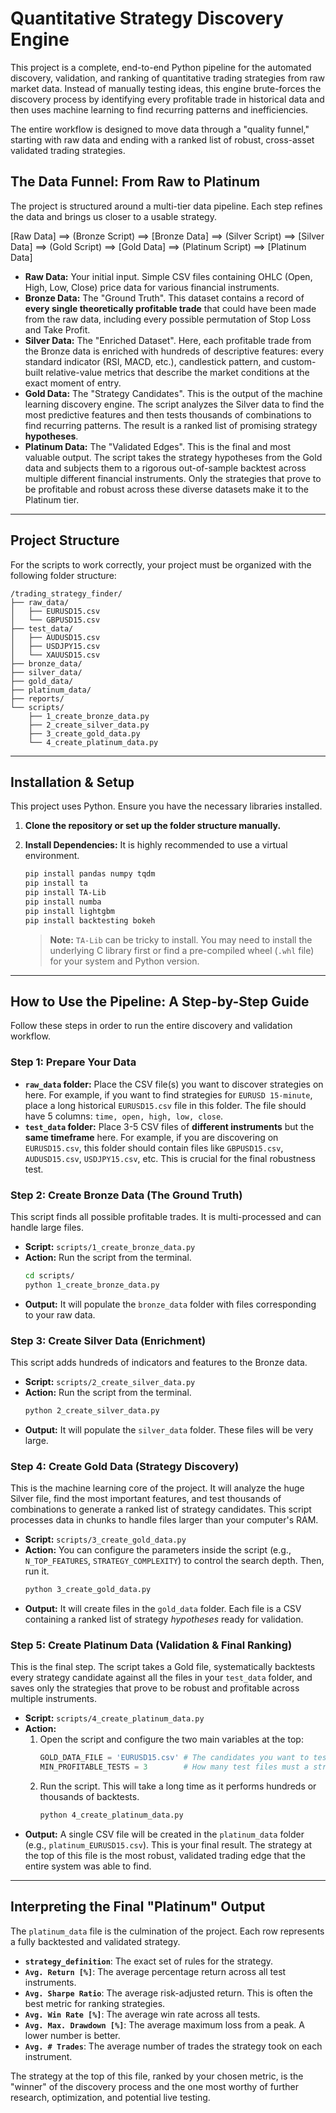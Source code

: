 # Quantitative Strategy Discovery Engine

This project is a complete, end-to-end Python pipeline for the automated discovery, validation, and ranking of quantitative trading strategies from raw market data. Instead of manually testing ideas, this engine brute-forces the discovery process by identifying every profitable trade in historical data and then uses machine learning to find recurring patterns and inefficiencies.

The entire workflow is designed to move data through a "quality funnel," starting with raw data and ending with a ranked list of robust, cross-asset validated trading strategies.

## The Data Funnel: From Raw to Platinum

The project is structured around a multi-tier data pipeline. Each step refines the data and brings us closer to a usable strategy.

[Raw Data] ==> (Bronze Script) ==> [Bronze Data] ==> (Silver Script) ==> [Silver Data] ==> (Gold Script) ==> [Gold Data] ==> (Platinum Script) ==> [Platinum Data]

-   **Raw Data:** Your initial input. Simple CSV files containing OHLC (Open, High, Low, Close) price data for various financial instruments.
-   **Bronze Data:** The "Ground Truth". This dataset contains a record of **every single theoretically profitable trade** that could have been made from the raw data, including every possible permutation of Stop Loss and Take Profit.
-   **Silver Data:** The "Enriched Dataset". Here, each profitable trade from the Bronze data is enriched with hundreds of descriptive features: every standard indicator (RSI, MACD, etc.), candlestick pattern, and custom-built relative-value metrics that describe the market conditions at the exact moment of entry.
-   **Gold Data:** The "Strategy Candidates". This is the output of the machine learning discovery engine. The script analyzes the Silver data to find the most predictive features and then tests thousands of combinations to find recurring patterns. The result is a ranked list of promising strategy **hypotheses**.
-   **Platinum Data:** The "Validated Edges". This is the final and most valuable output. The script takes the strategy hypotheses from the Gold data and subjects them to a rigorous out-of-sample backtest across multiple different financial instruments. Only the strategies that prove to be profitable and robust across these diverse datasets make it to the Platinum tier.

---

## Project Structure

For the scripts to work correctly, your project must be organized with the following folder structure:

```
/trading_strategy_finder/
├── raw_data/
│   ├── EURUSD15.csv
│   └── GBPUSD15.csv
├── test_data/
│   ├── AUDUSD15.csv
│   ├── USDJPY15.csv
│   └── XAUUSD15.csv
├── bronze_data/
├── silver_data/
├── gold_data/
├── platinum_data/
├── reports/
└── scripts/
    ├── 1_create_bronze_data.py
    ├── 2_create_silver_data.py
    ├── 3_create_gold_data.py
    └── 4_create_platinum_data.py
```

---

## Installation & Setup

This project uses Python. Ensure you have the necessary libraries installed.

1. **Clone the repository or set up the folder structure manually.**

2. **Install Dependencies:**
   It is highly recommended to use a virtual environment.

    ```bash
    pip install pandas numpy tqdm
    pip install ta
    pip install TA-Lib
    pip install numba
    pip install lightgbm
    pip install backtesting bokeh
    ```

    > **Note:** `TA-Lib` can be tricky to install. You may need to install the underlying C library first or find a pre-compiled wheel (`.whl` file) for your system and Python version.

---

## How to Use the Pipeline: A Step-by-Step Guide

Follow these steps in order to run the entire discovery and validation workflow.

### Step 1: Prepare Your Data

-   **`raw_data` folder:** Place the CSV file(s) you want to discover strategies on here. For example, if you want to find strategies for `EURUSD 15-minute`, place a long historical `EURUSD15.csv` file in this folder. The file should have 5 columns: `time, open, high, low, close`.
-   **`test_data` folder:** Place 3-5 CSV files of **different instruments** but the **same timeframe** here. For example, if you are discovering on `EURUSD15.csv`, this folder should contain files like `GBPUSD15.csv`, `AUDUSD15.csv`, `USDJPY15.csv`, etc. This is crucial for the final robustness test.

### Step 2: Create Bronze Data (The Ground Truth)

This script finds all possible profitable trades. It is multi-processed and can handle large files.

-   **Script:** `scripts/1_create_bronze_data.py`
-   **Action:** Run the script from the terminal.
    ```bash
    cd scripts/
    python 1_create_bronze_data.py
    ```
-   **Output:** It will populate the `bronze_data` folder with files corresponding to your raw data.

### Step 3: Create Silver Data (Enrichment)

This script adds hundreds of indicators and features to the Bronze data.

-   **Script:** `scripts/2_create_silver_data.py`
-   **Action:** Run the script from the terminal.
    ```bash
    python 2_create_silver_data.py
    ```
-   **Output:** It will populate the `silver_data` folder. These files will be very large.

### Step 4: Create Gold Data (Strategy Discovery)

This is the machine learning core of the project. It will analyze the huge Silver file, find the most important features, and test thousands of combinations to generate a ranked list of strategy candidates. This script processes data in chunks to handle files larger than your computer's RAM.

-   **Script:** `scripts/3_create_gold_data.py`
-   **Action:** You can configure the parameters inside the script (e.g., `N_TOP_FEATURES`, `STRATEGY_COMPLEXITY`) to control the search depth. Then, run it.
    ```bash
    python 3_create_gold_data.py
    ```
-   **Output:** It will create files in the `gold_data` folder. Each file is a CSV containing a ranked list of strategy _hypotheses_ ready for validation.

### Step 5: Create Platinum Data (Validation & Final Ranking)

This is the final step. The script takes a Gold file, systematically backtests every strategy candidate against all the files in your `test_data` folder, and saves only the strategies that prove to be robust and profitable across multiple instruments.

-   **Script:** `scripts/4_create_platinum_data.py`
-   **Action:**
    1. Open the script and configure the two main variables at the top:
        ```python
        GOLD_DATA_FILE = 'EURUSD15.csv' # The candidates you want to test
        MIN_PROFITABLE_TESTS = 3        # How many test files must a strategy be profitable on?
        ```
    2. Run the script. This will take a long time as it performs hundreds or thousands of backtests.
        ```bash
        python 4_create_platinum_data.py
        ```
-   **Output:** A single CSV file will be created in the `platinum_data` folder (e.g., `platinum_EURUSD15.csv`). This is your final result. The strategy at the top of this file is the most robust, validated trading edge that the entire system was able to find.

---

## Interpreting the Final "Platinum" Output

The `platinum_data` file is the culmination of the project. Each row represents a fully backtested and validated strategy.

-   **`strategy_definition`**: The exact set of rules for the strategy.
-   **`Avg. Return [%]`**: The average percentage return across all test instruments.
-   **`Avg. Sharpe Ratio`**: The average risk-adjusted return. This is often the best metric for ranking strategies.
-   **`Avg. Win Rate [%]`**: The average win rate across all tests.
-   **`Avg. Max. Drawdown [%]`**: The average maximum loss from a peak. A lower number is better.
-   **`Avg. # Trades`**: The average number of trades the strategy took on each instrument.

The strategy at the top of this file, ranked by your chosen metric, is the "winner" of the discovery process and the one most worthy of further research, optimization, and potential live testing.
